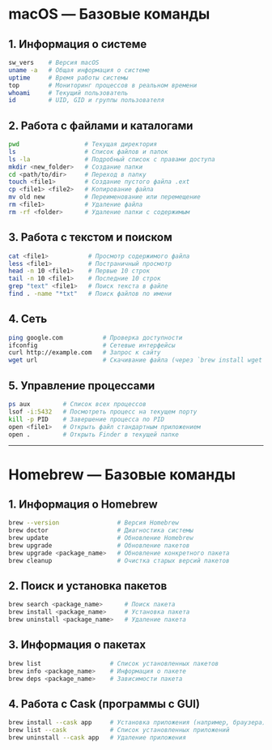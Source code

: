 # macOS — Базовые команды

## 1. Информация о системе

```bash
sw_vers    # Версия macOS
uname -a   # Общая информация о системе
uptime     # Время работы системы
top        # Мониторинг процессов в реальном времени
whoami     # Текущий пользователь
id         # UID, GID и группы пользователя
```

## 2. Работа с файлами и каталогами

```bash
pwd                  # Текущая директория
ls                   # Список файлов и папок
ls -la               # Подробный список с правами доступа
mkdir <new_folder>   # Создание папки
cd <path/to/dir>     # Переход в папку
touch <file1>        # Создание пустого файла .ext
cp <file1> <file2>   # Копирование файла
mv old new           # Переименование или перемещение
rm <file1>           # Удаление файла
rm -rf <folder>      # Удаление папки с содержимым
```

## 3. Работа с текстом и поиском

```bash
cat <file1>           # Просмотр содержимого файла
less <file1>          # Постраничный просмотр
head -n 10 <file1>    # Первые 10 строк
tail -n 10 <file1>    # Последние 10 строк
grep "text" <file1>   # Поиск текста в файле
find . -name "*txt"   # Поиск файлов по имени
```

## 4. Сеть

```bash
ping google.com           # Проверка доступности
ifconfig                  # Сетевые интерфейсы
curl http://example.com   # Запрос к сайту
wget url                  # Скачивание файла (через `brew install wget`)
```

## 5. Управление процессами

```bash
ps aux         # Список всех процессов
lsof -i:5432   # Посмотреть процесс на текущем порту
kill -p PID    # Завершение процесса по PID
open <file1>   # Открыть файл стандартным приложением
open .         # Открыть Finder в текущей папке
```

---

# Homebrew — Базовые команды

## 1. Информация о Homebrew

```bash
brew --version                # Версия Homebrew
brew doctor                   # Диагностика системы
brew update                   # Обновление Homebrew
brew upgrade                  # Обновление пакетов
brew upgrade <package_name>   # Обновление конкретного пакета
brew cleanup                  # Очистка старых версий пакетов
```

## 2. Поиск и установка пакетов

```bash
brew search <package_name>      # Поиск пакета
brew install <package_name>     # Установка пакета
brew uninstall <package_name>   # Удаление пакета
```

## 3. Информация о пакетах

```bash
brew list                   # Список установленных пакетов
brew info <package_name>    # Информация о пакете
brew deps <package_name>    # Зависимости пакета
```

## 4. Работа с Cask (программы с GUI)

```bash
brew install --cask app     # Установка приложения (например, браузера)
brew list --cask            # Список установленных приложений
brew uninstall --cask app   # Удаление приложения
```
